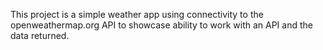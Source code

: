 This project is a simple weather app using connectivity to the openweathermap.org API to showcase ability to work with an API and the data returned.
